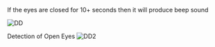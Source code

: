 If the eyes are closed for 10+ seconds then it will produce beep sound

![DD](https://github.com/user-attachments/assets/6bd6e0cc-323a-4fd8-9814-c8debc750988)



Detection of Open Eyes
![DD2](https://github.com/user-attachments/assets/520f8d9d-6c93-4fd9-b02a-1c793b8f926d)
